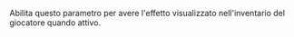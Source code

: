 Abilita questo parametro per avere l'effetto visualizzato nell'inventario del giocatore quando attivo.